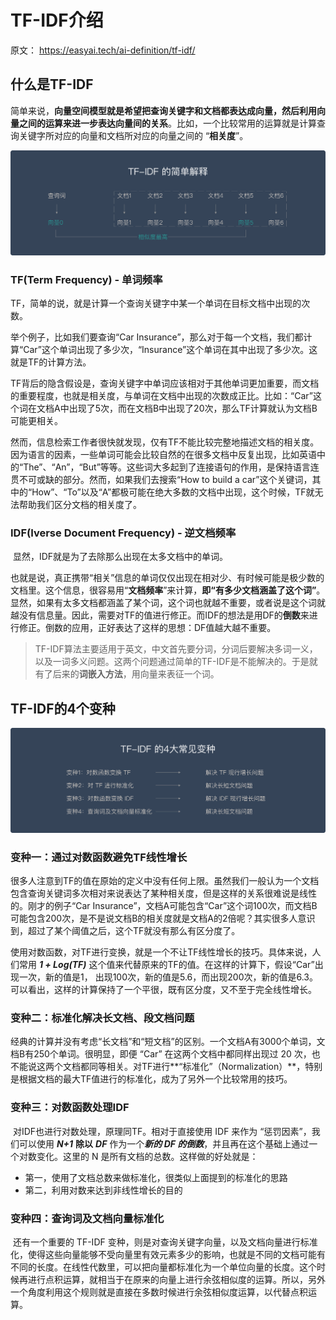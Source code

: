 # TF-IDF介绍

原文： https://easyai.tech/ai-definition/tf-idf/

## 什么是TF-IDF

​        简单来说，**向量空间模型就是希望把查询关键字和文档都表达成向量，然后利用向量之间的运算来进一步表达向量间的关系**。比如，一个比较常用的运算就是计算查询关键字所对应的向量和文档所对应的向量之间的 “**相关度**”。

![](./images/TF-IDF-simple-define.png)



### TF(Term Frequency) - 单词频率

​        TF，简单的说，就是计算一个查询关键字中某一个单词在目标文档中出现的次数。

举个例子，比如我们要查询“Car Insurance”，那么对于每一个文档，我们都计算“Car”这个单词出现了多少次，“Insurance”这个单词在其中出现了多少次。这就是TF的计算方法。 

​        TF背后的隐含假设是，查询关键字中单词应该相对于其他单词更加重要，而文档的重要程度，也就是相关度，与单词在文档中出现的次数成正比。比如：“Car”这个词在文档A中出现了5次，而在文档B中出现了20次，那么TF计算就认为文档B可能更相关。

​        然而，信息检索工作者很快就发现，仅有TF不能比较完整地描述文档的相关度。因为语言的因素，一些单词可能会比较自然的在很多文档中反复出现，比如英语中的“The”、“An”，“But”等等。这些词大多起到了连接语句的作用，是保持语言连贯不可或缺的部分。然而，如果我们去搜索“How to build a car”这个关键词，其中的“How”、“To”以及“A”都极可能在绝大多数的文档中出现，这个时候，TF就无法帮助我们区分文档的相关度了。



### IDF(Iverse Document Frequency) - 逆文档频率

​        显然，IDF就是为了去除那么出现在太多文档中的单词。

​        也就是说，真正携带“相关”信息的单词仅仅出现在相对少、有时候可能是极少数的文档里。这个信息，很容易用“**文档频率**”来计算，**即“有多少文档涵盖了这个词”**。显然，如果有太多文档都涵盖了某个词，这个词也就越不重要，或者说是这个词就越没有信息量。因此，需要对TF的值进行修正。而IDF的想法是用DF的**倒数**来进行修正。倒数的应用，正好表达了这样的思想：DF值越大越不重要。

> TF-IDF算法主要适用于英文，中文首先要分词，分词后要解决多词一义，以及一词多义问题。这两个问题通过简单的TF-IDF是不能解决的。于是就有了后来的**词嵌入方法**，用向量来表征一个词。



## TF-IDF的4个变种

![](./images/if-idf-4.png)



### 变种一：通过对数函数避免TF线性增长

​       很多人注意到TF的值在原始的定义中没有任何上限。虽然我们一般认为一个文档包含查询关键词多次相对来说表达了某种相关度，但是这样的关系很难说是线性的。刚才的例子“Car Insurance”，文档A可能包含“Car”这个词100次，而文档B可能包含200次，是不是说文档B的相关度就是文档A的2倍呢？其实很多人意识到，超过了某个阈值之后，这个TF就没有那么有区分度了。

​       使用对数函数，对TF进行变换，就是一个不让TF线性增长的技巧。具体来说，人们常用 ***1 + Log(TF)*** 这个值来代替原来的TF的值。在这样的计算下，假设“Car”出现一次，新的值是1， 出现100次，新的值是5.6，而出现200次，新的值是6.3。可以看出，这样的计算保持了一个平很，既有区分度，又不至于完全线性增长。

### 变种二：标准化解决长文档、段文档问题

​       经典的计算并没有考虑“长文档”和“短文档”的区别。一个文档A有3000个单词，文档B有250个单词。很明显，即便 “Car” 在这两个文档中都同样出现过 20 次，也不能说这两个文档都同等相关。对TF进行**“标准化”（Normalization）**，特别是根据文档的最大TF值进行的标准化，成为了另外一个比较常用的技巧。

### 变种三：对数函数处理IDF

​       对IDF也进行对数处理，原理同TF。相对于直接使用 IDF 来作为 “惩罚因素”，我们可以使用 ***N+1*** **除以** ***DF*** 作为一个***新的 DF 的倒数***，并且再在这个基础上通过一个对数变化。这里的 N 是所有文档的总数。这样做的好处就是：

* 第一，使用了文档总数来做标准化，很类似上面提到的标准化的思路
* 第二，利用对数来达到非线性增长的目的

### 变种四：查询词及文档向量标准化

​       还有一个重要的 TF-IDF 变种，则是对查询关键字向量，以及文档向量进行标准化，使得这些向量能够不受向量里有效元素多少的影响，也就是不同的文档可能有不同的长度。在线性代数里，可以把向量都标准化为一个单位向量的长度。这个时候再进行点积运算，就相当于在原来的向量上进行余弦相似度的运算。所以，另外一个角度利用这个规则就是直接在多数时候进行余弦相似度运算，以代替点积运算。